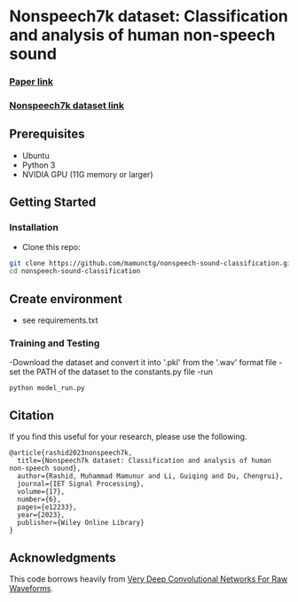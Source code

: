 # Nonspeech7k dataset: Classification and analysis of human non-speech sound

### [Paper link](https://doi.org/10.1049/sil2.12233) 

### [Nonspeech7k dataset link ](https://zenodo.org/record/6967442)

## Prerequisites
- Ubuntu
- Python 3
- NVIDIA GPU (11G memory or larger) 
## Getting Started
### Installation
- Clone this repo:
```bash
git clone https://github.com/mamunctg/nonspeech-sound-classification.git
cd nonspeech-sound-classification
```

## Create environment
- see requirements.txt
### Training and Testing
-Download the dataset and convert it into '.pkl' from the '.wav' format file
-set the PATH of the dataset to the constants.py file
-run
```
python model_run.py
```

## Citation

If you find this useful for your research, please use the following.


```
@article{rashid2023nonspeech7k,
  title={Nonspeech7k dataset: Classification and analysis of human non-speech sound},
  author={Rashid, Muhammad Mamunur and Li, Guiqing and Du, Chengrui},
  journal={IET Signal Processing},
  volume={17},
  number={6},
  pages={e12233},
  year={2023},
  publisher={Wiley Online Library}
}
```


## Acknowledgments
This code borrows heavily from [Very Deep Convolutional Networks For Raw Waveforms](https://github.com/philipperemy/very-deep-convnets-raw-waveforms).




